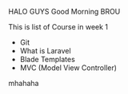 HALO GUYS Good Morning BROU

This is list of Course in week 1

- Git 
- What is Laravel
- Blade Templates
- MVC (Model View Controller)

mhahaha